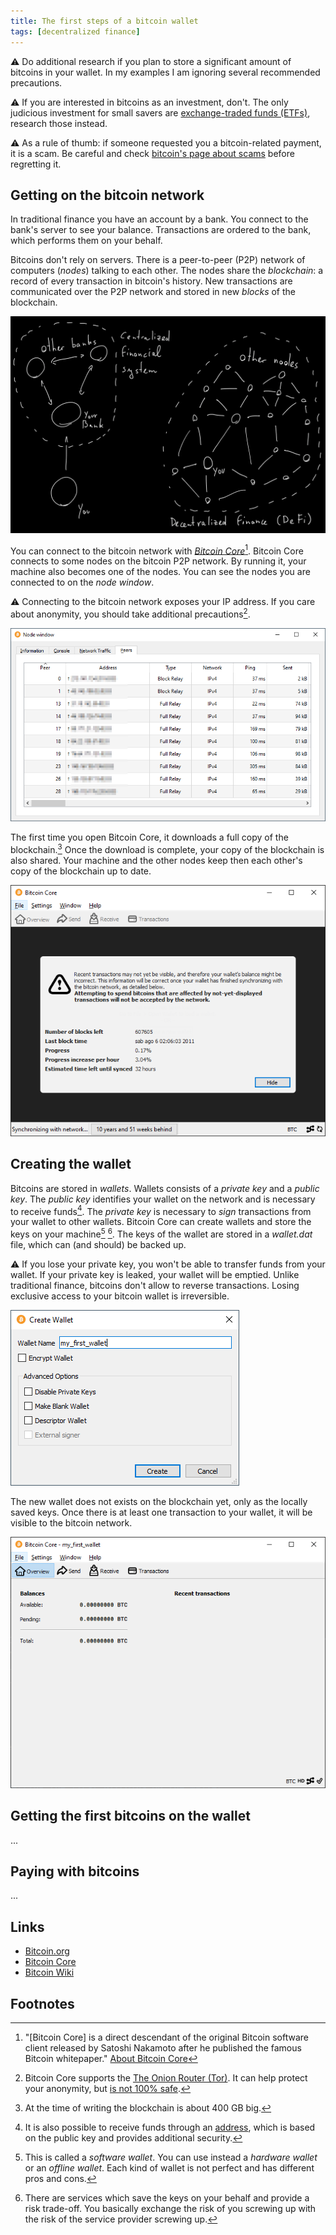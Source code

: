 ```yaml
---
title: The first steps of a bitcoin wallet
tags: [decentralized finance]
---
```


⚠️ Do additional research if you plan to store a significant amount of bitcoins in your wallet.
In my examples I am ignoring several recommended precautions.

⚠️ If you are interested in bitcoins as an investment, don't.
The only judicious investment for small savers are [exchange-traded funds (ETFs)](https://en.wikipedia.org/wiki/Exchange-traded_fund), research those instead.

⚠️ As a rule of thumb: if someone requested you a bitcoin-related payment, it is a scam.
Be careful and check [bitcoin's page about scams](https://bitcoin.org/en/scams) before regretting it.   


## Getting on the bitcoin network

In traditional finance you have an account by a bank.
You connect to the bank's server to see your balance.
Transactions are ordered to the bank, which performs them on your behalf.

Bitcoins don't rely on servers.
There is a peer-to-peer (P2P) network of computers (*nodes*) talking to each other.
The nodes share the *blockchain*: a record of every transaction in bitcoin's history.
New transactions are communicated over the P2P network and stored in new *blocks* of the blockchain.

![](/assets/2022/bitcoin-wallet/de-centralized-finance.png)

You can connect to the bitcoin network with [*Bitcoin Core*](https://bitcoincore.org/)[^1].
Bitcoin Core connects to some nodes on the bitcoin P2P network.
By running it, your machine also becomes one of the nodes.
You can see the nodes you are connected to on the *node window*.

⚠️ Connecting to the bitcoin network exposes your IP address.
If you care about anonymity, you should take additional precautions[^2].

![](/assets/2022/bitcoin-wallet/node-window.png)

The first time you open Bitcoin Core, it downloads a full copy of the blockchain.[^3]
Once the download is complete, your copy of the blockchain is also shared.
Your machine and the other nodes keep then each other's copy of the blockchain up to date.

![](/assets/2022/bitcoin-wallet/download-blockchain.png)


## Creating the wallet

Bitcoins are stored in *wallets*.
Wallets consists of a *private key* and a *public key*.
The *public key* identifies your wallet on the network and is necessary to receive funds[^4].
The *private key* is necessary to *sign* transactions from your wallet to other wallets.
Bitcoin Core can create wallets and store the keys on your machine[^5] [^6].
The keys of the wallet are stored in a *wallet.dat* file, which can (and should) be backed up.

⚠️ If you lose your private key, you won't be able to transfer funds from your wallet.
If your private key is leaked, your wallet will be emptied.
Unlike traditional finance, bitcoins don't allow to reverse transactions.
Losing exclusive access to your bitcoin wallet is irreversible.

![](/assets/2022/bitcoin-wallet/bitcoin-core-create-wallet.png)

The new wallet does not exists on the blockchain yet, only as the locally saved keys.
Once there is at least one transaction to your wallet, it will be visible to the bitcoin network.

![](/assets/2022/bitcoin-wallet/empty-wallet.png)


## Getting the first bitcoins on the wallet
...


## Paying with bitcoins
...


## Links

- [Bitcoin.org](https://bitcoin.org/en/)
- [Bitcoin Core](https://bitcoincore.org/)
- [Bitcoin Wiki](https://en.bitcoin.it/wiki/Main_Page)


## Footnotes

[^1]: "[Bitcoin Core] is a direct descendant of the original Bitcoin software client released by Satoshi Nakamoto after he published the famous Bitcoin whitepaper." [About Bitcoin Core](https://bitcoincore.org/en/about/)

[^2]: Bitcoin Core supports the [The Onion Router (Tor)](https://en.bitcoin.it/wiki/Tor). It can help protect your anonymity, but [is not 100% safe](https://www.youtube.com/watch?v=r1z5y8mMi6M).

[^3]: At the time of writing the blockchain is about 400 GB big.

[^4]: It is also possible to receive funds through an [address](https://en.bitcoin.it/wiki/Invoice_address), which is based on the public key and provides additional security.

[^5]: This is called a *software wallet*. You can use instead a *hardware wallet* or an *offline wallet*. Each kind of wallet is not perfect and has different pros and cons.

[^6]: There are services which save the keys on your behalf and provide a risk trade-off. You basically exchange the risk of you screwing up with the risk of the service provider screwing up.
